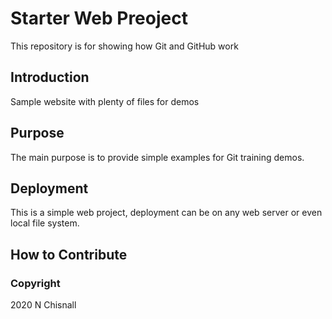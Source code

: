 # Starter Web Preoject

This repository is for showing how Git and GitHub work

## Introduction

Sample website with plenty of files for demos

## Purpose

The main purpose is to provide simple examples for Git training demos.

## Deployment

This is a simple web project, deployment can be on any web server or even local file system.

## How to Contribute

### Copyright
2020 N Chisnall